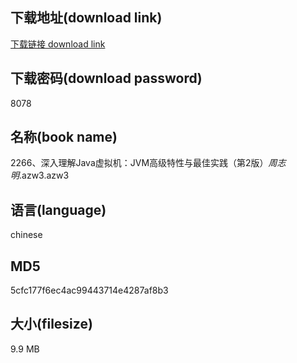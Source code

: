 ## 下载地址(download link)
[下载链接 download link](https://voluble-croquembouche-d321dc.netlify.app/?s=2266%E3%80%81%E6%B7%B1%E5%85%A5%E7%90%86%E8%A7%A3Java%E8%99%9A%E6%8B%9F%E6%9C%BA%EF%BC%9AJVM%E9%AB%98%E7%BA%A7%E7%89%B9%E6%80%A7%E4%B8%8E%E6%9C%80%E4%BD%B3%E5%AE%9E%E8%B7%B5%EF%BC%88%E7%AC%AC2%E7%89%88%EF%BC%89_%E5%91%A8%E5%BF%97%E6%98%8E_.azw3)

## 下载密码(download password)
8078

## 名称(book name)
2266、深入理解Java虚拟机：JVM高级特性与最佳实践（第2版）_周志明_.azw3.azw3

## 语言(language)
chinese

## MD5
5cfc177f6ec4ac99443714e4287af8b3

## 大小(filesize)
9.9 MB

